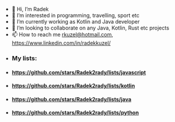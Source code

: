 - 👋 Hi, I’m Radek
- 👀 I’m interested in programming, travelling, sport etc
- 🌱 I’m currently working as Kotlin and Java developer
- 💞️ I’m looking to collaborate on any Java, Kotlin, Rust etc projects
- 📫 How to reach me rkuzel@hotmail.com, https://www.linkedin.com/in/radekkuzel/
- ### My lists: 
- #### https://github.com/stars/Radek2rady/lists/javascript
- #### https://github.com/stars/Radek2rady/lists/kotlin
- #### https://github.com/stars/Radek2rady/lists/java
- #### https://github.com/stars/Radek2rady/lists/python
